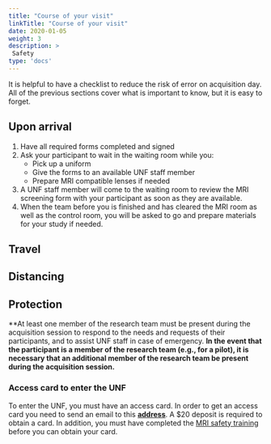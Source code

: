 ```yaml
---
title: "Course of your visit"
linkTitle: "Course of your visit"
date: 2020-01-05
weight: 3
description: >
 Safety
type: 'docs'
---
```



It is helpful to have a checklist to reduce the risk of error on acquisition day. All of the previous sections cover what is important to know, but it is easy to forget.

## Upon arrival

1. Have all required forms completed and signed
2. Ask your participant to wait in the waiting room while you:
     * Pick up a uniform
     * Give the forms to an available UNF staff member
     * Prepare MRI compatible lenses if needed
3. A UNF staff member will come to the waiting room to review the MRI screening form with your participant as soon as they are available.
4. When the team before you is finished and has cleared the MRI room as well as the control room, you will be asked to go and prepare materials for your study if needed.

## Travel

## Distancing

## Protection

**At least one member of the research team must be present during the acquisition session to respond to the needs and requests of their participants, and to assist UNF staff in case of emergency.
**In the event that the participant is a member of the research team (e.g., for a pilot), it is necessary that an additional member of the research team be present during the acquisition session.**

### Access card to enter the UNF

To enter the UNF, you must have an access card. In order to get an access card you need to send an email to this [__address__](mailto:support.unf@criugm.qc.ca). A $20 deposit is required to obtain a card. In addition, you must have completed the [MRI safety training](http://www.unf-montreal.ca/en/course/safety_training) before you can obtain your card.
